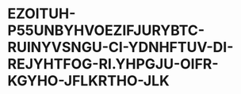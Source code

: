 # EZOITUH-P55UNBYHVOEZIFJURYBTC-RUINYVSNGU-CI-YDNHFTUV-DI-REJYHTFOG-RI.YHPGJU-OIFR-KGYHO-JFLKRTHO-JLK
